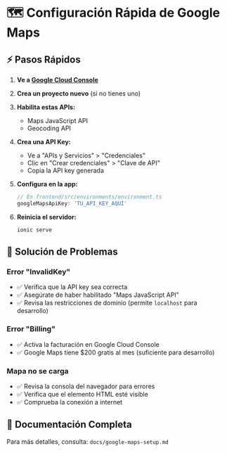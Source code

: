 # 🗺️ Configuración Rápida de Google Maps

## ⚡ Pasos Rápidos

1. **Ve a [Google Cloud Console](https://console.cloud.google.com/)**

2. **Crea un proyecto nuevo** (si no tienes uno)

3. **Habilita estas APIs:**
   - Maps JavaScript API
   - Geocoding API

4. **Crea una API Key:**
   - Ve a "APIs y Servicios" > "Credenciales"
   - Clic en "Crear credenciales" > "Clave de API"
   - Copia la API key generada

5. **Configura en la app:**
   ```typescript
   // En frontend/src/environments/environment.ts
   googleMapsApiKey: 'TU_API_KEY_AQUÍ'
   ```

6. **Reinicia el servidor:**
   ```bash
   ionic serve
   ```

## 🔧 Solución de Problemas

### Error "InvalidKey"
- ✅ Verifica que la API key sea correcta
- ✅ Asegúrate de haber habilitado "Maps JavaScript API"
- ✅ Revisa las restricciones de dominio (permite `localhost` para desarrollo)

### Error "Billing"
- ✅ Activa la facturación en Google Cloud Console
- ✅ Google Maps tiene $200 gratis al mes (suficiente para desarrollo)

### Mapa no se carga
- ✅ Revisa la consola del navegador para errores
- ✅ Verifica que el elemento HTML esté visible
- ✅ Comprueba la conexión a internet

## 📖 Documentación Completa

Para más detalles, consulta: `docs/google-maps-setup.md`
